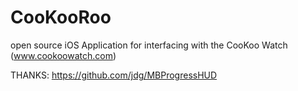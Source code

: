 CooKooRoo
=========

open source iOS Application for interfacing with the CooKoo Watch (www.cookoowatch.com)

THANKS:
https://github.com/jdg/MBProgressHUD
